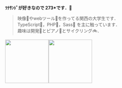 **ﾂﾅｻﾝﾄﾞが好きなので 273\*です．🥪**

> 映像🎥やwebツール🔮を作ってる関西の大学生です．  
> TypeScript📘，PHP🐘，Sass🎨 を主に触っています．  
> 趣味は開発🚩とピアノ🎹とサイクリング🚲．

<img  height="140" src="https://github-profile-summary-cards.vercel.app/api/cards/profile-details?username=273Do&theme=github_dark"><img height="140" src="https://github-readme-stats.vercel.app/api/top-langs/?username=273Do&layout=compact&count_private=true&hide_border=true&exclude_repo=CreditChecker,FormulaGenerator&theme=github_dark">
